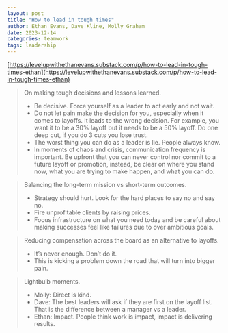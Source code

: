 ```yaml
---
layout: post
title: "How to lead in tough times"
author: Ethan Evans, Dave Kline, Molly Graham
date: 2023-12-14
categories: teamwork
tags: leadership
---
```


[https://levelupwithethanevans.substack.com/p/how-to-lead-in-tough-times-ethan](https://levelupwithethanevans.substack.com/p/how-to-lead-in-tough-times-ethan)

> On making tough decisions and lessons learned.
> - Be decisive. Force yourself as a leader to act early and not wait.
> - Do not let pain make the decision for you, especially when it comes to layoffs. It leads to the wrong decision. For example, you want it to be a 30% layoff but it needs to be a 50% layoff. Do one deep cut, if you do 3 cuts you lose trust.
> - The worst thing you can do as a leader is lie. People always know.
> - In moments of chaos and crisis, communication frequency is important. Be upfront that you can never control nor commit to a future layoff or promotion, instead, be clear on where you stand now, what you are trying to make happen, and what you can do.

> Balancing the long-term mission vs short-term outcomes.
> - Strategy should hurt. Look for the hard places to say no and say no.
> - Fire unprofitable clients by raising prices.
> - Focus infrastructure on what you need today and be careful about making successes feel like failures due to over ambitious goals.

> Reducing compensation across the board as an alternative to layoffs.
> - It’s never enough. Don’t do it.
> - This is kicking a problem down the road that will turn into bigger pain.

> Lightbulb moments.
> - Molly: Direct is kind.
> - Dave: The best leaders will ask if they are first on the layoff list. That is the difference between a manager vs a leader.
> - Ethan: Impact. People think work is impact, impact is delivering results.